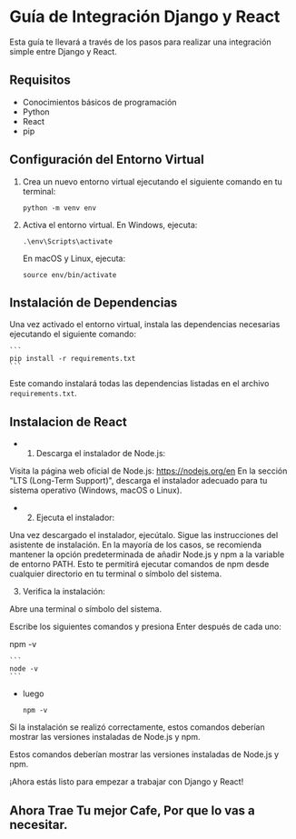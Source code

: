 # Guía de Integración Django y React

Esta guía te llevará a través de los pasos para realizar una integración simple entre Django y React.

## Requisitos

- Conocimientos básicos de programación
- Python
- React
- pip

## Configuración del Entorno Virtual

1. Crea un nuevo entorno virtual ejecutando el siguiente comando en tu terminal:

   ```
   python -m venv env
   ```

2. Activa el entorno virtual. En Windows, ejecuta:

   ```
   .\env\Scripts\activate
   ```

   En macOS y Linux, ejecuta:

   ```
   source env/bin/activate
   ```

## Instalación de Dependencias

Una vez activado el entorno virtual, instala las dependencias necesarias ejecutando el siguiente comando:

    ```
    pip install -r requirements.txt
    ```

Este comando instalará todas las dependencias listadas en el archivo `requirements.txt`.

## Instalacion de React

- 1. Descarga el instalador de Node.js:

Visita la página web oficial de Node.js: https://nodejs.org/en
En la sección "LTS (Long-Term Support)", descarga el instalador adecuado para tu sistema operativo (Windows, macOS o Linux).

- 2. Ejecuta el instalador:

Una vez descargado el instalador, ejecútalo.
Sigue las instrucciones del asistente de instalación.
En la mayoría de los casos, se recomienda mantener la opción predeterminada de añadir Node.js y npm a la variable de entorno PATH. Esto te permitirá ejecutar comandos de npm desde cualquier directorio en tu terminal o símbolo del sistema.

3. Verifica la instalación:

Abre una terminal o símbolo del sistema.

Escribe los siguientes comandos y presiona Enter después de cada uno:


npm -v

    ```
    node -v
    ```
* luego 

    ```
    npm -v
    ```

Si la instalación se realizó correctamente, estos comandos deberían mostrar las versiones instaladas de Node.js y npm.

Estos comandos deberían mostrar las versiones instaladas de Node.js y npm.

¡Ahora estás listo para empezar a trabajar con Django y React!

## Ahora Trae Tu mejor Cafe, Por que lo vas a necesitar.